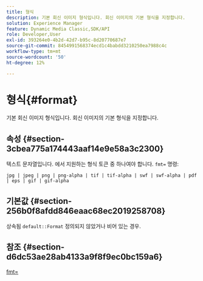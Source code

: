 ```yaml
---
title: 형식
description: 기본 회신 이미지 형식입니다. 회신 이미지의 기본 형식을 지정합니다.
solution: Experience Manager
feature: Dynamic Media Classic,SDK/API
role: Developer,User
exl-id: 393264e0-4b2d-42d7-b95c-8d20770687e7
source-git-commit: 8454991568374ecd1c4babdd3210250ea7988c4c
workflow-type: tm+mt
source-wordcount: '50'
ht-degree: 12%

---
```


# 형식{#format}

기본 회신 이미지 형식입니다. 회신 이미지의 기본 형식을 지정합니다.

## 속성 {#section-3cbea775a174443aaf14e9e58a3c2300}

텍스트 문자열입니다. 에서 지원하는 형식 토큰 중 하나여야 합니다. `fmt=` 명령:

`jpg | jpeg | png | png-alpha | tif | tif-alpha | swf | swf-alpha | pdf | eps | gif | gif-alpha`

## 기본값 {#section-256b0f8afdd846eaac68ec2019258708}

상속됨 `default::Format` 정의되지 않았거나 비어 있는 경우.

## 참조 {#section-d6dc53ae28ab4133a9f8f9ec0bc159a6}

[fmt=](../../../../../ir-api/http-protocol/image-rendering-api-ref/c-ir-http-protocol-ref/c-ir-http-protocol-command-reference/r-ir-fmt.md#reference-4c743f67d56b47c5b774fcc900ff758c)
